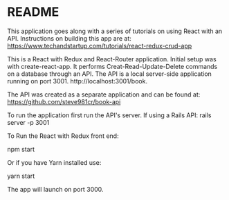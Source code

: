 # README

This application goes along with a series of tutorials on using React with an API. Instructions on building this app are at:
https://www.techandstartup.com/tutorials/react-redux-crud-app

This is a React with Redux and React-Router application. 
Initial setup was with create-react-app.
It performs Creat-Read-Update-Delete commands on a database through an API.
The API is a local server-side application running on port 3001.
http://localhost:3001/book.

The API was created as a separate application and can be found at: https://github.com/steve981cr/book-api

To run the application first run the API's server. If using a Rails API:
rails server -p 3001

To Run the React with Redux front end:

npm start 

Or if you have Yarn installed use:

yarn start

The app will launch on port 3000.